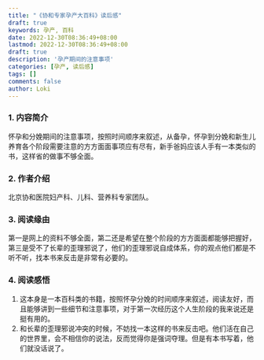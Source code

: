 ```yaml
---
title: "《协和专家孕产大百科》读后感"
draft: true
keywords: 孕产, 百科
date: 2022-12-30T08:36:49+08:00
lastmod: 2022-12-30T08:36:49+08:00
draft: true
description: '孕产期间的注意事项'
categories: [孕产, 读后感]
tags: []
comments: false
author: Loki
---
```




### 1. 内容简介

怀孕和分娩期间的注意事项，按照时间顺序来叙述，从备孕，怀孕到分娩和新生儿养育各个阶段需要注意的方方面面事项应有尽有，新手爸妈应该人手有一本类似的书，这样省的做事不够全面。



### 2. 作者介绍

北京协和医院妇产科、儿科、营养科专家团队。



### 3. 阅读缘由

第一是网上的资料不够全面，第二还是希望在整个阶段的方方面面都能够把握好，第三是受不了长辈的歪理邪说了，他们的歪理邪说自成体系，你的观点他们都是不听不听，找本书来反击是非常有必要的。



### 4. 阅读感悟

1. 这本身是一本百科类的书籍，按照怀孕分娩的时间顺序来叙述，阅读友好，而且能够讲到一些细节和注意事项，对于第一次经历这个人生阶段的我来说还是挺有用的。
2. 和长辈的歪理邪说冲突的时候，不妨找一本这样的书来反击吧。他们活在自己的世界里，会不相信你的说法，反而觉得你是强词夺理。但是有本书写着，他们就没话说了。